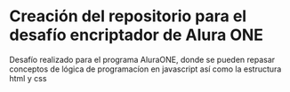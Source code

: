 <h1>Creación del repositorio para el desafío encriptador de Alura ONE</h1>
Desafío realizado para el programa AluraONE, donde se pueden repasar
conceptos de lógica de programacíon en javascript así como la estructura html y css
